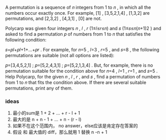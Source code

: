 A permutation is a sequence of 𝑛
 integers from 1
 to 𝑛
, in which all the numbers occur exactly once. For example, [1]
, [3,5,2,1,4]
, [1,3,2]
 are permutations, and [2,3,2]
, [4,3,1]
, [0]
 are not.

Polycarp was given four integers 𝑛
, 𝑙
, 𝑟
 (1≤𝑙≤𝑟≤𝑛)
 and 𝑠
 (1≤𝑠≤𝑛(𝑛+1)2
) and asked to find a permutation 𝑝
 of numbers from 1
 to 𝑛
 that satisfies the following condition:

𝑠=𝑝𝑙+𝑝𝑙+1+…+𝑝𝑟
.
For example, for 𝑛=5
, 𝑙=3
, 𝑟=5
, and 𝑠=8
, the following permutations are suitable (not all options are listed):

𝑝=[3,4,5,2,1]
;
𝑝=[5,2,4,3,1]
;
𝑝=[5,2,1,3,4]
.
But, for example, there is no permutation suitable for the condition above for 𝑛=4
, 𝑙=1
, 𝑟=1
, and 𝑠=5
.
Help Polycarp, for the given 𝑛
, 𝑙
, 𝑟
, and 𝑠
, find a permutation of numbers from 1
 to 𝑛
 that fits the condition above. If there are several suitable permutations, print any of them.

### ideas
1. 最小的sum是 1 + 2 + ... + r - l + 1
2. 最大的是 n + n - 1 + ... + n - (r - l)
3. 如果不在这个范围内， no answer，else应该是肯定存在答案的
4. 假设 和 最大值的 diff，那么就用 1 替换 n  -n + 1
